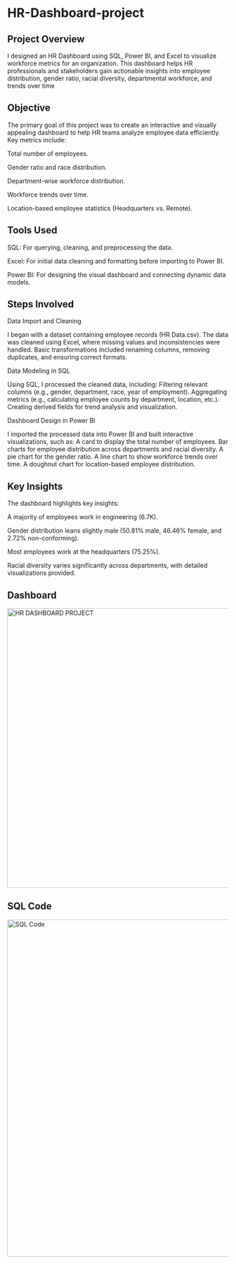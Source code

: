 # HR-Dashboard-project

 ## Project Overview
 I designed an HR Dashboard using SQL, Power BI, and Excel to visualize workforce metrics for an organization. This dashboard helps HR professionals and stakeholders gain actionable insights into employee distribution, gender ratio, racial diversity, departmental workforce, and trends over time

 ## Objective
 The primary goal of this project was to create an interactive and visually appealing dashboard to help HR teams analyze employee data efficiently. Key metrics include:

Total number of employees.

Gender ratio and race distribution.

Department-wise workforce distribution.

Workforce trends over time.

Location-based employee statistics (Headquarters vs. Remote).

## Tools Used
SQL: For querying, cleaning, and preprocessing the data.

Excel: For initial data cleaning and formatting before importing to Power BI.

Power BI: For designing the visual dashboard and connecting dynamic data models.

## Steps Involved

Data Import and Cleaning

I began with a dataset containing employee records (HR Data.csv).
The data was cleaned using Excel, where missing values and inconsistencies were handled. Basic transformations included renaming columns, removing duplicates, and ensuring correct formats.

Data Modeling in SQL

Using SQL, I processed the cleaned data, including:
Filtering relevant columns (e.g., gender, department, race, year of employment).
Aggregating metrics (e.g., calculating employee counts by department, location, etc.).
Creating derived fields for trend analysis and visualization.

Dashboard Design in Power BI

I imported the processed data into Power BI and built interactive visualizations, such as:
A card to display the total number of employees.
Bar charts for employee distribution across departments and racial diversity.
A pie chart for the gender ratio.
A line chart to show workforce trends over time.
A doughnut chart for location-based employee distribution.

## Key Insights
The dashboard highlights key insights:

A majority of employees work in engineering (6.7K).

Gender distribution leans slightly male (50.81% male, 46.46% female, and 2.72% non-conforming).

Most employees work at the headquarters (75.25%).

Racial diversity varies significantly across departments, with detailed visualizations provided.

## Dashboard

<img width="635" alt="HR DASHBOARD PROJECT" src="https://github.com/user-attachments/assets/38e98dcb-f766-452b-9025-e219f9d93dae" />


 ## SQL Code
 <img width="766" alt="SQL Code" src="https://github.com/user-attachments/assets/519f07d8-b2c8-46dd-b2c2-499418038241" />

 
